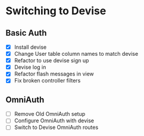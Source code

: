 # Switching to Devise

## Basic Auth

- [x] Install devise
- [x] Change User table column names to match devise
- [x] Refactor to use devise sign up
- [x] Devise log in
- [x] Refactor flash messages in view
- [x] Fix broken controller filters

## OmniAuth

- [ ] Remove Old OmniAuth setup
- [ ] Configure OmniAuth with devise
- [ ] Switch to Devise OmniAuth routes
